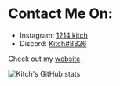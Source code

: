 # Contact Me On:
- Instagram: [1214.kitch](https://instagram.com/kitchvx)
- Discord: [Kitch#8826](discordapp.com/users/548111168120684545)

Check out my [website](https://kitchvx.github.io/)

![Kitch's GitHub stats](https://github-readme-stats.vercel.app/api?username=kitchvx&show_icons=true&theme=dark)
